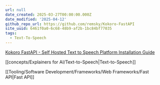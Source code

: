 ```yaml
---
url: null
date_created: 2025-03-27T00:00:00.000Z
date_modified: '2025-04-12'
github_repo_url: https://github.com/remsky/Kokoro-FastAPI
site_uuid: 6461f0a0-6c68-48b9-af2b-1bc84bf77035
tags:
  - Text-To-Speech
---
```















































[Kokoro FastAPI - Self Hosted Text to Speech Platform Installation Guide](https://noted.lol/kokoro-fastapi/)

[[concepts/Explainers for AI/Text-to-Speech|Text-to-Speech]]

[[Tooling/Software Development/Frameworks/Web Frameworks/Fast API|Fast API]]

